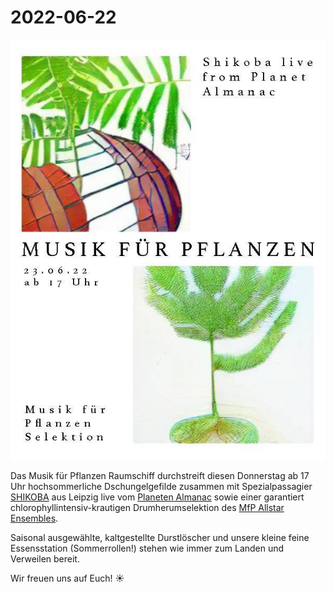 # 2022-06-22

![](220622.jpg)

Das Musik für Pflanzen Raumschiff durchstreift diesen Donnerstag ab 17 Uhr hochsommerliche Dschungelgefilde zusammen mit Spezialpassagier [SHIKOBA](https://soundcloud.com/shikobamakesnoize) aus Leipzig live vom [Planeten Almanac](https://soundcloud.com/planetalmanac) sowie einer garantiert chlorophyllintensiv-krautigen Drumherumselektion des [MfP Allstar Ensembles](/about).

Saisonal ausgewählte, kaltgestellte Durstlöscher und unsere kleine feine Essensstation (Sommerrollen!) stehen wie immer zum Landen und Verweilen bereit.

Wir freuen uns auf Euch! ☀️
